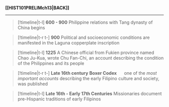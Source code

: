 **[[HIST101PRELIMch13|BACK]]**
<br>

---
>[!timeline|t-l] **600 - 900**
> Philippine relations with Tang dynasty of China begins

>[!timeline|t-r t-] **900**
> Political and socioeconomic conditions are manifested in the Laguna copperplate inscription

>[!timeline|t-l] **1225**
> A Chinese official from Fukien province named Chao Ju-Kua, wrote Chu Fan-Chi, an account describing the condition of the Philippines and its people

>[!timeline|t-r t-] **Late 16th century**
> **Boxer Codex**
> &nbsp;&nbsp;&nbsp;&nbsp; one of the *most important accounts* describing the early Filipino culture and society, was published

>[!timeline|t-l] **Late 16th - Early 17th Centuries**
> Missionaries document pre-Hispanic traditions of early Filipinos